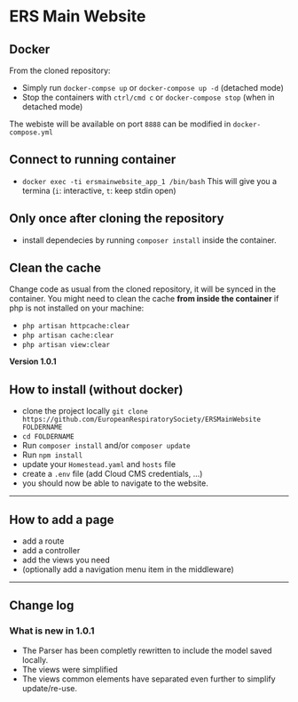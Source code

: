 # ERS Main Website

## Docker
From the cloned repository:

* Simply run `docker-compse up` or `docker-compose up -d` (detached mode)
* Stop the containers with `ctrl/cmd c` or `docker-compose stop` (when in detached mode)

The webiste will be available on port `8888` can be modified in `docker-compose.yml`

## Connect to running container
* `docker exec -ti ersmainwebsite_app_1 /bin/bash`
This will give you a termina (`i`: interactive, `t`: keep stdin open)

## Only once after cloning the repository
* install dependecies by running `composer install` inside the container.

## Clean the cache


Change code as usual from the cloned repository, it will be synced in the container. You might need to clean the cache __from inside the container__ if php is not installed on your machine:

* `php artisan httpcache:clear`
* `php artisan cache:clear`
* `php artisan view:clear`

**Version 1.0.1**

## How to install (without docker)
* clone the project locally `git clone https://github.com/EuropeanRespiratorySociety/ERSMainWebsite FOLDERNAME`
* `cd FOLDERNAME`
* Run `composer install` and/or `composer update`
* Run `npm install`
* update your `Homestead.yaml` and `hosts` file
* create a `.env` file (add Cloud CMS credentials, ...)
* you should now be able to navigate to the website.

-------------------

## How to add a page
* add a route
* add a controller
* add the views you need
* (optionally add a navigation menu item in the middleware)

-------------------
## Change log

### What is new in 1.0.1
* The Parser has been completly rewritten to include the model saved locally. 
* The views were simplified
* The views common elements have separated even further to simplify update/re-use.